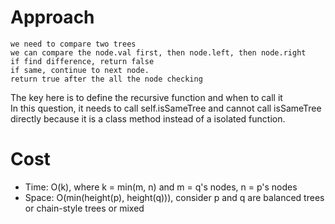 # Approach
	we need to compare two trees  
	we can compare the node.val first, then node.left, then node.right  
	if find difference, return false  
	if same, continue to next node.  
	return true after the all the node checking   
The key here is to define the recursive function and when to call it  
In this question, it needs to call self.isSameTree and cannot call isSameTree directly because it is a class method instead of a isolated function. 

# Cost
- Time: O(k), where k = min(m, n) and m = q's nodes, n = p's nodes
- Space: O(min(height(p), height(q))), consider p and q are balanced trees or chain-style trees or mixed